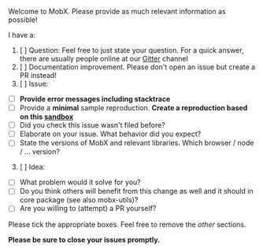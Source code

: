 Welcome to MobX. Please provide as much relevant information as possible!

I have a:

1. [ ] Question: Feel free to just state your question. For a quick answer, there are usually people online at our [Gitter](https://gitter.im/mobxjs/mobx) channel
2. [ ] Documentation improvement. Please don't open an issue but create a PR instead!
2. [ ] Issue:
  * [ ] **Provide error messages including stacktrace**
  * [ ] Provide a **minimal** sample reproduction. **Create a reproduction based on this [sandbox](https://codesandbox.io/s/v3v0my2370)**
  * [ ] Did you check this issue wasn't filed before?
  * [ ] Elaborate on your issue. What behavior did you expect?
  * [ ] State the versions of MobX and relevant libraries. Which browser / node / ... version?
3. [ ] Idea:
  * [ ] What problem would it solve for you?
  * [ ] Do you think others will benefit from this change as well and it should in core package (see also mobx-utils)?
  * [ ] Are you willing to (attempt) a PR yourself?

Please tick the appropriate boxes. Feel free to remove the _other_ sections.

**Please be sure to close your issues promptly.**
